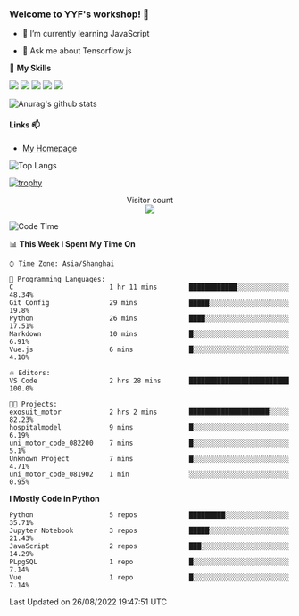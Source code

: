 ### Welcome to YYF's workshop! 👋

<!--
**YifeiYang210/YifeiYang210** is a ✨ _special_ ✨ repository because its `README.md` (this file) appears on your GitHub profile.

Here are some ideas to get you started:

- 🔭 I’m currently working on ...
- 🌱 I’m currently learning ...
- 👯 I’m looking to collaborate on ...
- 🤔 I’m looking for help with ...
- 💬 Ask me about ...
- 📫 How to reach me: ...
- 😄 Pronouns: ...
- ⚡ Fun fact: ...
-->

- 🌱 I’m currently learning JavaScript

- 💬 Ask me about Tensorflow.js

🌟 **My Skills**
<!-- [![](https://img.shields.io/badge/{徽标标题}-{徽标内容}-{徽标颜色}.svg)]({linkUrl}) -->

![](https://img.shields.io/badge/-Python-3f7fbd?logo=Python&logoColor=fff)
![](https://img.shields.io/badge/-DeepLearning-3f7fbd?logo=Pandas&logoColor=fff)
![](https://img.shields.io/badge/-Wechat-3f7fbd?logo=Wechat&logoColor=fff)
![](https://img.shields.io/badge/-C%2B%2B-3f7fbd?logo=C%2B%2B&logoColor=fff)
![](https://img.shields.io/badge/-JavaScript-3f7fbd?logo=JavaScript&logoColor=fff)

![Anurag's github stats](https://github-readme-stats.vercel.app/api?username=YifeiYang210&theme=maroongold)



#### Links 📫

* [My Homepage](https://YifeiYang210.github.io/blog/)

![Top Langs](https://github-readme-stats.vercel.app/api/top-langs/?username=YifeiYang210&hide=roff,c)

[![trophy](https://github-profile-trophy.vercel.app/?username=YifeiYang210&theme=dracula&row=2&column=3)](https://github.com/ryo-ma/github-profile-trophy)

<p align="center"> 
  Visitor count<br>
  <img src="https://profile-counter.glitch.me/YifeiYang210/count.svg" />
</p>

<!--START_SECTION:waka-->
![Code Time](http://img.shields.io/badge/Code%20Time-1%2C127%20hrs%2047%20mins-blue)

📊 **This Week I Spent My Time On** 

```text
⌚︎ Time Zone: Asia/Shanghai

💬 Programming Languages: 
C                        1 hr 11 mins        ████████████░░░░░░░░░░░░░   48.34% 
Git Config               29 mins             █████░░░░░░░░░░░░░░░░░░░░   19.8% 
Python                   26 mins             ████░░░░░░░░░░░░░░░░░░░░░   17.51% 
Markdown                 10 mins             █░░░░░░░░░░░░░░░░░░░░░░░░   6.91% 
Vue.js                   6 mins              █░░░░░░░░░░░░░░░░░░░░░░░░   4.18%

🔥 Editors: 
VS Code                  2 hrs 28 mins       █████████████████████████   100.0%

🐱‍💻 Projects: 
exosuit_motor            2 hrs 2 mins        ████████████████████░░░░░   82.23% 
hospitalmodel            9 mins              █░░░░░░░░░░░░░░░░░░░░░░░░   6.19% 
uni_motor_code_082200    7 mins              █░░░░░░░░░░░░░░░░░░░░░░░░   5.1% 
Unknown Project          7 mins              █░░░░░░░░░░░░░░░░░░░░░░░░   4.71% 
uni_motor_code_081902    1 min               ░░░░░░░░░░░░░░░░░░░░░░░░░   0.95%

```

**I Mostly Code in Python** 

```text
Python                   5 repos             █████████░░░░░░░░░░░░░░░░   35.71% 
Jupyter Notebook         3 repos             █████░░░░░░░░░░░░░░░░░░░░   21.43% 
JavaScript               2 repos             ███░░░░░░░░░░░░░░░░░░░░░░   14.29% 
PLpgSQL                  1 repo              █░░░░░░░░░░░░░░░░░░░░░░░░   7.14% 
Vue                      1 repo              █░░░░░░░░░░░░░░░░░░░░░░░░   7.14%

```



 Last Updated on 26/08/2022 19:47:51 UTC
<!--END_SECTION:waka-->


